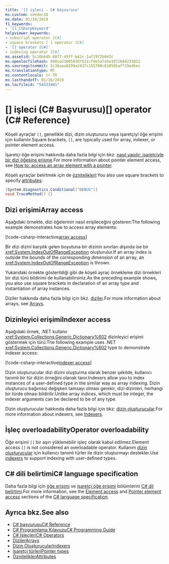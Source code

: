 ```yaml
---
title: '[] işleci - C# başvurusu'
ms.custom: seodec18
ms.date: 01/10/2019
f1_keywords:
- '[]_CSharpKeyword'
helpviewer_keywords:
- subscript operator [C#]
- square brackets [ ] operator [C#]
- '[] operator [C#]'
- indexing operator [C#]
ms.assetid: 5c16bb45-88f7-45ff-b42c-1af1972b042c
ms.openlocfilehash: 948ce238058307631cf0e5a7a5e3d72664233052
ms.sourcegitcommit: 5c36aaa8299a2437c155700c810585aff19edbec
ms.translationtype: MT
ms.contentlocale: tr-TR
ms.lasthandoff: 01/16/2019
ms.locfileid: "54333401"
---
```

# <a name="-operator-c-reference"></a><span data-ttu-id="c4e7e-102">[] işleci (C# Başvurusu)</span><span class="sxs-lookup"><span data-stu-id="c4e7e-102">[] operator (C# Reference)</span></span>

<span data-ttu-id="c4e7e-103">Köşeli ayraçlar `[]`, genellikle dizi, dizin oluşturucu veya işaretçiyi öğe erişimi için kullanılır.</span><span class="sxs-lookup"><span data-stu-id="c4e7e-103">Square brackets, `[]`, are typically used for array, indexer, or pointer element access.</span></span>

<span data-ttu-id="c4e7e-104">İşaretçi öğe erişimi hakkında daha fazla bilgi için bkz: [nasıl yapılır: işaretçiyle bir dizi öğesine erişme](../../programming-guide/unsafe-code-pointers/how-to-access-an-array-element-with-a-pointer.md).</span><span class="sxs-lookup"><span data-stu-id="c4e7e-104">For more information about pointer element access, see [How to: access an array element with a pointer](../../programming-guide/unsafe-code-pointers/how-to-access-an-array-element-with-a-pointer.md).</span></span>

<span data-ttu-id="c4e7e-105">Köşeli ayraçlar belirtmek için de [öznitelikleri](../../programming-guide/concepts/attributes/index.md):</span><span class="sxs-lookup"><span data-stu-id="c4e7e-105">You also use square brackets to specify [attributes](../../programming-guide/concepts/attributes/index.md):</span></span>

```csharp
[System.Diagnostics.Conditional("DEBUG")]
void TraceMethod() {}
```

## <a name="array-access"></a><span data-ttu-id="c4e7e-106">Dizi erişimi</span><span class="sxs-lookup"><span data-stu-id="c4e7e-106">Array access</span></span>

<span data-ttu-id="c4e7e-107">Aşağıdaki örnekte, dizi öğelerinin nasıl erişileceğini gösteren:</span><span class="sxs-lookup"><span data-stu-id="c4e7e-107">The following example demonstrates how to access array elements:</span></span>

[!code-csharp-interactive[array access](~/samples/snippets/csharp/language-reference/operators/IndexOperatorExamples.cs#Arrays)]

<span data-ttu-id="c4e7e-108">Bir dizi dizini karşılık gelen boyutuna bir dizinin sınırları dışında ise bir <xref:System.IndexOutOfRangeException> oluşturulur.</span><span class="sxs-lookup"><span data-stu-id="c4e7e-108">If an array index is outside the bounds of the corresponding dimension of an array, an <xref:System.IndexOutOfRangeException> is thrown.</span></span>

<span data-ttu-id="c4e7e-109">Yukarıdaki örnekte gösterildiği gibi de köşeli ayraç örnekleme dizi örnekleri bir dizi türü bildirimi de kullanabilirsiniz.</span><span class="sxs-lookup"><span data-stu-id="c4e7e-109">As the preceding example shows, you also use square brackets in declaration of an array type and instantiation of array instances.</span></span>

<span data-ttu-id="c4e7e-110">Diziler hakkında daha fazla bilgi için bkz. [diziler](../../programming-guide/arrays/index.md).</span><span class="sxs-lookup"><span data-stu-id="c4e7e-110">For more information about arrays, see [Arrays](../../programming-guide/arrays/index.md).</span></span>

## <a name="indexer-access"></a><span data-ttu-id="c4e7e-111">Dizinleyici erişimi</span><span class="sxs-lookup"><span data-stu-id="c4e7e-111">Indexer access</span></span>

<span data-ttu-id="c4e7e-112">Aşağıdaki örnek, .NET kullanır <xref:System.Collections.Generic.Dictionary%602> dizinleyici erişimi göstermek için türü:</span><span class="sxs-lookup"><span data-stu-id="c4e7e-112">The following example uses .NET <xref:System.Collections.Generic.Dictionary%602> type to demonstrate indexer access:</span></span>

[!code-csharp-interactive[indexer access](~/samples/snippets/csharp/language-reference/operators/IndexOperatorExamples.cs#Indexers)]

<span data-ttu-id="c4e7e-113">Dizin oluşturucular dizi dizini oluşturma olarak benzer şekilde, kullanıcı tanımlı bir tür dizin örneğini olanak tanır.</span><span class="sxs-lookup"><span data-stu-id="c4e7e-113">Indexers allow you to index instances of a user-defined type in the similar way as array indexing.</span></span> <span data-ttu-id="c4e7e-114">Dizin oluşturucu bağımsız değişken tamsayı olması gerekir, dizi dizinleri, herhangi bir türde olması bildirilir.</span><span class="sxs-lookup"><span data-stu-id="c4e7e-114">Unlike array indices, which must be integer, the indexer arguments can be declared to be of any type.</span></span>

<span data-ttu-id="c4e7e-115">Dizin oluşturucular hakkında daha fazla bilgi için bkz: [dizin oluşturucular](../../programming-guide/indexers/index.md).</span><span class="sxs-lookup"><span data-stu-id="c4e7e-115">For more information about indexers, see [Indexers](../../programming-guide/indexers/index.md).</span></span>

## <a name="operator-overloadability"></a><span data-ttu-id="c4e7e-116">İşleç overloadability</span><span class="sxs-lookup"><span data-stu-id="c4e7e-116">Operator overloadability</span></span>

<span data-ttu-id="c4e7e-117">Öğe erişimi `[]` bir aşırı yüklenebilir işleç olarak kabul edilmez.</span><span class="sxs-lookup"><span data-stu-id="c4e7e-117">Element access `[]` is not considered an overloadable operator.</span></span> <span data-ttu-id="c4e7e-118">Kullanım [dizin oluşturucular](../../programming-guide/indexers/index.md) için kullanıcı tanımlı türler ile dizin oluşturmayı destekler.</span><span class="sxs-lookup"><span data-stu-id="c4e7e-118">Use [indexers](../../programming-guide/indexers/index.md) to support indexing with user-defined types.</span></span>

## <a name="c-language-specification"></a><span data-ttu-id="c4e7e-119">C# dili belirtimi</span><span class="sxs-lookup"><span data-stu-id="c4e7e-119">C# language specification</span></span>

<span data-ttu-id="c4e7e-120">Daha fazla bilgi için [öğe erişimi](~/_csharplang/spec/expressions.md#element-access) ve [işaretçi öğe erişimi](~/_csharplang/spec/unsafe-code.md#pointer-element-access) bölümlerini [ C# dil belirtimi](../language-specification/index.md).</span><span class="sxs-lookup"><span data-stu-id="c4e7e-120">For more information, see the [Element access](~/_csharplang/spec/expressions.md#element-access) and [Pointer element access](~/_csharplang/spec/unsafe-code.md#pointer-element-access) sections of the [C# language specification](../language-specification/index.md).</span></span>

## <a name="see-also"></a><span data-ttu-id="c4e7e-121">Ayrıca bkz.</span><span class="sxs-lookup"><span data-stu-id="c4e7e-121">See also</span></span>

- [<span data-ttu-id="c4e7e-122">C# başvurusu</span><span class="sxs-lookup"><span data-stu-id="c4e7e-122">C# Reference</span></span>](../index.md)
- [<span data-ttu-id="c4e7e-123">C# Programlama Kılavuzu</span><span class="sxs-lookup"><span data-stu-id="c4e7e-123">C# Programming Guide</span></span>](../../programming-guide/index.md)
- [<span data-ttu-id="c4e7e-124">C# İşleçleri</span><span class="sxs-lookup"><span data-stu-id="c4e7e-124">C# Operators</span></span>](index.md)
- [<span data-ttu-id="c4e7e-125">Diziler</span><span class="sxs-lookup"><span data-stu-id="c4e7e-125">Arrays</span></span>](../../programming-guide/arrays/index.md)
- [<span data-ttu-id="c4e7e-126">Dizin Oluşturucular</span><span class="sxs-lookup"><span data-stu-id="c4e7e-126">Indexers</span></span>](../../programming-guide/indexers/index.md)
- [<span data-ttu-id="c4e7e-127">İşaretçi türleri</span><span class="sxs-lookup"><span data-stu-id="c4e7e-127">Pointer types</span></span>](../../programming-guide/unsafe-code-pointers/pointer-types.md)
- [<span data-ttu-id="c4e7e-128">Öznitelikler</span><span class="sxs-lookup"><span data-stu-id="c4e7e-128">Attributes</span></span>](../../programming-guide/concepts/attributes/index.md)